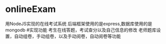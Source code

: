 # onlineExam
用NodeJS实现的在线考试系统
后端框架使用的是express,数据库使用的是mongodb
#实现功能
考生在线答题，考试查分以及自己信息的修改
老师题库设置，自动组卷，手动组卷，以及手动阅卷，自动阅卷等功能
